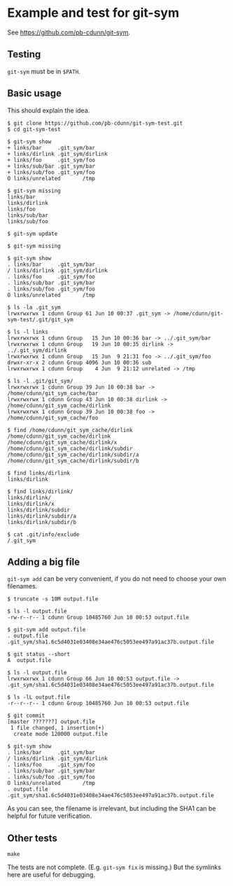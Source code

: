 # Example and test for git-sym
See <https://github.com/pb-cdunn/git-sym>.

## Testing
`git-sym` must be in `$PATH`.

## Basic usage
This should explain the idea.
```
$ git clone https://github.com/pb-cdunn/git-sym-test.git
$ cd git-sym-test

$ git-sym show
+ links/bar     .git_sym/bar
+ links/dirlink .git_sym/dirlink
+ links/foo     .git_sym/foo
+ links/sub/bar .git_sym/bar
+ links/sub/foo .git_sym/foo
O links/unrelated       /tmp

$ git-sym missing
links/bar
links/dirlink
links/foo
links/sub/bar
links/sub/foo

$ git-sym update

$ git-sym missing

$ git-sym show
. links/bar     .git_sym/bar
/ links/dirlink .git_sym/dirlink
. links/foo     .git_sym/foo
. links/sub/bar .git_sym/bar
. links/sub/foo .git_sym/foo
O links/unrelated       /tmp

$ ls -la .git_sym
lrwxrwxrwx 1 cdunn Group 61 Jun 10 00:37 .git_sym -> /home/cdunn/git-sym-test/.git/git_sym

$ ls -l links
lrwxrwxrwx 1 cdunn Group   15 Jun 10 00:36 bar -> ../.git_sym/bar
lrwxrwxrwx 1 cdunn Group   19 Jun 10 00:35 dirlink -> ../.git_sym/dirlink
lrwxrwxrwx 1 cdunn Group   15 Jun  9 21:31 foo -> ../.git_sym/foo
drwxr-xr-x 2 cdunn Group 4096 Jun 10 00:36 sub
lrwxrwxrwx 1 cdunn Group    4 Jun  9 21:12 unrelated -> /tmp

$ ls -l .git/git_sym/
lrwxrwxrwx 1 cdunn Group 39 Jun 10 00:38 bar -> /home/cdunn/git_sym_cache/bar
lrwxrwxrwx 1 cdunn Group 43 Jun 10 00:38 dirlink -> /home/cdunn/git_sym_cache/dirlink
lrwxrwxrwx 1 cdunn Group 39 Jun 10 00:38 foo -> /home/cdunn/git_sym_cache/foo

$ find /home/cdunn/git_sym_cache/dirlink
/home/cdunn/git_sym_cache/dirlink
/home/cdunn/git_sym_cache/dirlink/x
/home/cdunn/git_sym_cache/dirlink/subdir
/home/cdunn/git_sym_cache/dirlink/subdir/a
/home/cdunn/git_sym_cache/dirlink/subdir/b

$ find links/dirlink
links/dirlink

$ find links/dirlink/
links/dirlink/
links/dirlink/x
links/dirlink/subdir
links/dirlink/subdir/a
links/dirlink/subdir/b

$ cat .git/info/exclude
/.git_sym

```

## Adding a big file
`git-sym add` can be very convenient, if you do not need to choose your own filenames.
```
$ truncate -s 10M output.file

$ ls -l output.file
-rw-r--r-- 1 cdunn Group 10485760 Jun 10 00:53 output.file

$ git-sym add output.file
. output.file   .git_sym/sha1.6c5d4031e03408e34ae476c5053ee497a91ac37b.output.file

$ git status --short
A  output.file

$ ls -l output.file
lrwxrwxrwx 1 cdunn Group 66 Jun 10 00:53 output.file -> .git_sym/sha1.6c5d4031e03408e34ae476c5053ee497a91ac37b.output.file

$ ls -lL output.file
-r--r--r-- 1 cdunn Group 10485760 Jun 10 00:53 output.file

$ git commit
[master ???????] output.file
 1 file changed, 1 insertion(+)
  create mode 120000 output.file

$ git-sym show
. links/bar     .git_sym/bar
/ links/dirlink .git_sym/dirlink
. links/foo     .git_sym/foo
. links/sub/bar .git_sym/bar
. links/sub/foo .git_sym/foo
O links/unrelated       /tmp
. output.file   .git_sym/sha1.6c5d4031e03408e34ae476c5053ee497a91ac37b.output.file

```
As you can see, the filename is irrelevant, but including the SHA1 can be helpful
for future verification.

## Other tests
```
make
```
The tests are not complete. (E.g. `git-sym fix` is missing.)
But the symlinks here are useful for debugging.
